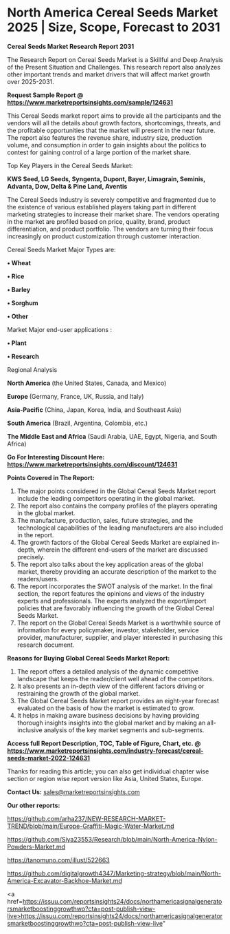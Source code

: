 # North America Cereal Seeds Market 2025 | Size, Scope, Forecast to 2031

<strong>Cereal Seeds Market Research Report 2031</strong>

The Research Report on Cereal Seeds Market is a Skillful and Deep Analysis of the Present Situation and Challenges. This research report also analyzes other important trends and market drivers that will affect market growth over 2025-2031.

<strong>Request Sample Report @ <a href=https://www.marketreportsinsights.com/sample/124631>https://www.marketreportsinsights.com/sample/124631</a></strong>

This Cereal Seeds market report aims to provide all the participants and the vendors will all the details about growth factors, shortcomings, threats, and the profitable opportunities that the market will present in the near future. The report also features the revenue share, industry size, production volume, and consumption in order to gain insights about the politics to contest for gaining control of a large portion of the market share.

Top Key Players in the Cereal Seeds Market:

<strong>KWS Seed, LG Seeds, Syngenta, Dupont, Bayer, Limagrain, Seminis, Advanta, Dow, Delta & Pine Land, Aventis</strong>

The Cereal Seeds Industry is severely competitive and fragmented due to the existence of various established players taking part in different marketing strategies to increase their market share. The vendors operating in the market are profiled based on price, quality, brand, product differentiation, and product portfolio. The vendors are turning their focus increasingly on product customization through customer interaction.

Cereal Seeds Market Major Types are:

<strong>• Wheat

• Rice

• Barley

• Sorghum

• Other</strong>

Market Major end-user applications :

<strong>• Plant

• Research</strong>

Regional Analysis

</u><strong><b>North America</b></strong> (the United States, Canada, and Mexico)

<strong><b>Europe </b></strong>(Germany, France, UK, Russia, and Italy)

<strong><b>Asia-Pacific</b></strong> (China, Japan, Korea, India, and Southeast Asia)

<strong><b>South America</b></strong> (Brazil, Argentina, Colombia, etc.)

<strong><b>The Middle East and Africa</b></strong> (Saudi Arabia, UAE, Egypt, Nigeria, and South Africa)

<strong>Go For Interesting Discount Here: <a href=https://www.marketreportsinsights.com/discount/124631>https://www.marketreportsinsights.com/discount/124631</a></strong>

<strong>Points Covered in The Report:</strong>
<ol>
  <li>The major points considered in the Global Cereal Seeds Market report include the leading competitors operating in the global market.</li>
  <li>The report also contains the company profiles of the players operating in the global market.</li>
  <li>The manufacture, production, sales, future strategies, and the technological capabilities of the leading manufacturers are also included in the report.</li>
  <li>The growth factors of the Global Cereal Seeds Market are explained in-depth, wherein the different end-users of the market are discussed precisely.</li>
  <li>The report also talks about the key application areas of the global market, thereby providing an accurate description of the market to the readers/users.</li>
  <li>The report incorporates the SWOT analysis of the market. In the final section, the report features the opinions and views of the industry experts and professionals. The experts analyzed the export/import policies that are favorably influencing the growth of the Global Cereal Seeds Market.</li>
  <li>The report on the Global Cereal Seeds Market is a worthwhile source of information for every policymaker, investor, stakeholder, service provider, manufacturer, supplier, and player interested in purchasing this research document.</li>
</ol>
<strong>Reasons for Buying Global Cereal Seeds Market Report:</strong>

<ol>
  <li>The report offers a detailed analysis of the dynamic competitive landscape that keeps the reader/client well ahead of the competitors.</li>
  <li>It also presents an in-depth view of the different factors driving or restraining the growth of the global market.</li>
  <li>The Global Cereal Seeds Market report provides an eight-year forecast evaluated on the basis of how the market is estimated to grow.</li>
  <li>It helps in making aware business decisions by having providing thorough insights insights into the global market and by making an all-inclusive analysis of the key market segments and sub-segments.</li>
</ol>
<strong>Access full Report Description, TOC, Table of Figure, Chart, etc. @ <a href=https://www.marketreportsinsights.com/industry-forecast/cereal-seeds-market-2022-124631>https://www.marketreportsinsights.com/industry-forecast/cereal-seeds-market-2022-124631</a></strong>


Thanks for reading this article; you can also get individual chapter wise section or region wise report version like Asia, United States, Europe.

<strong>Contact Us:</strong>
sales@marketreportsinsights.com

<strong>Our other reports:</strong>

<a href=https://github.com/arha237/NEW-RESEARCH-MARKET-TREND/blob/main/Europe-Graffiti-Magic-Water-Market.md>https://github.com/arha237/NEW-RESEARCH-MARKET-TREND/blob/main/Europe-Graffiti-Magic-Water-Market.md</a>

<a href=https://github.com/Siya23553/Research/blob/main/North-America-Nylon-Powders-Market.md>https://github.com/Siya23553/Research/blob/main/North-America-Nylon-Powders-Market.md</a>

<a href=https://tanomuno.com/illust/522663>https://tanomuno.com/illust/522663</a>

<a href=https://github.com/digitalgrowth4347/Marketing-strategy/blob/main/North-America-Excavator-Backhoe-Market.md>https://github.com/digitalgrowth4347/Marketing-strategy/blob/main/North-America-Excavator-Backhoe-Market.md</a>

<a href=https://issuu.com/reportsinsights24/docs/northamericasignalgeneratorsmarketboostinggrowthwo?cta=post-publish-view-live>https://issuu.com/reportsinsights24/docs/northamericasignalgeneratorsmarketboostinggrowthwo?cta=post-publish-view-live</a>"
